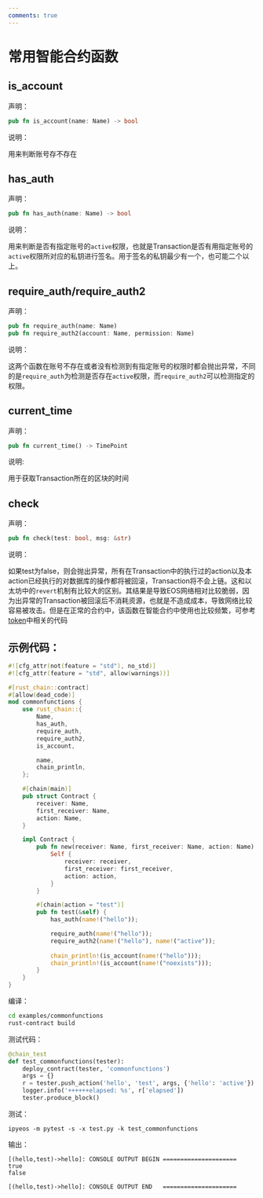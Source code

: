 ```yaml
---
comments: true
---
```


# 常用智能合约函数

## is_account

声明：

```rust
pub fn is_account(name: Name) -> bool
```

说明：

用来判断账号存不存在

## has_auth

声明：

```rust
pub fn has_auth(name: Name) -> bool
```

说明：

用来判断是否有指定账号的`active`权限，也就是Transaction是否有用指定账号的`active`权限所对应的私钥进行签名。用于签名的私钥最少有一个，也可能二个以上。

## require_auth/require_auth2

声明：

```rust
pub fn require_auth(name: Name)
pub fn require_auth2(account: Name, permission: Name)
```

说明：

这两个函数在账号不存在或者没有检测到有指定账号的权限时都会抛出异常，不同的是`require_auth`为检测是否存在`active`权限，而`require_auth2`可以检测指定的权限。

## current_time

声明：

```rust
pub fn current_time() -> TimePoint
```

说明:

用于获取Transaction所在的区块的时间

## check

声明：

```rust
pub fn check(test: bool, msg: &str)
```

说明：

如果test为false，则会抛出异常，所有在Transaction中的执行过的action以及本action已经执行的对数据库的操作都将被回滚，Transaction将不会上链。这和以太坊中的`revert`机制有比较大的区别。其结果是导致EOS网络相对比较脆弱，因为出异常的Transaction被回滚后不消耗资源，也就是不造成成本，导致网络比较容易被攻击。但是在正常的合约中，该函数在智能合约中使用也比较频繁，可参考[token](https://github.com/uuosio/rscdk/blob/main/examples/token/lib.rs)中相关的代码


## 示例代码：

```rust
#![cfg_attr(not(feature = "std"), no_std)]
#![cfg_attr(feature = "std", allow(warnings))]

#[rust_chain::contract]
#[allow(dead_code)]
mod commonfunctions {
    use rust_chain::{
        Name,
        has_auth,
        require_auth,
        require_auth2,
        is_account,

        name,
        chain_println,
    };

    #[chain(main)]
    pub struct Contract {
        receiver: Name,
        first_receiver: Name,
        action: Name,
    }

    impl Contract {
        pub fn new(receiver: Name, first_receiver: Name, action: Name) -> Self {
            Self {
                receiver: receiver,
                first_receiver: first_receiver,
                action: action,
            }
        }

        #[chain(action = "test")]
        pub fn test(&self) {
            has_auth(name!("hello"));

            require_auth(name!("hello"));
            require_auth2(name!("hello"), name!("active"));
    
            chain_println!(is_account(name!("hello")));
            chain_println!(is_account(name!("noexists")));
        }
    }
}
```

编译：

```bash
cd examples/commonfunctions
rust-contract build
```

测试代码：

```python
@chain_test
def test_commonfunctions(tester):
    deploy_contract(tester, 'commonfunctions')
    args = {}
    r = tester.push_action('hello', 'test', args, {'hello': 'active'})
    logger.info('++++++elapsed: %s', r['elapsed'])
    tester.produce_block()
```

测试：

```
ipyeos -m pytest -s -x test.py -k test_commonfunctions
```

输出：
```
[(hello,test)->hello]: CONSOLE OUTPUT BEGIN =====================
true
false

[(hello,test)->hello]: CONSOLE OUTPUT END   =====================
```
